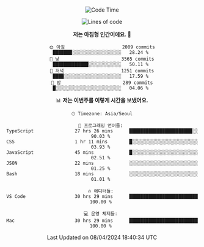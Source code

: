 <div align="center">

<br />

 <!--START_SECTION:waka-->
![Code Time](http://img.shields.io/badge/Code%20Time-2%2C357%20hrs%2028%20mins-blue)

![Lines of code](https://img.shields.io/badge/%EC%A0%80%EB%8A%94%20%EC%97%AC%ED%83%9C%EA%B9%8C%EC%A7%80%20-4.0%20million%20%EC%A4%84%EC%9D%98%20%EC%BD%94%EB%93%9C%EB%A5%BC%20%EC%9E%91%EC%84%B1%ED%96%88%EC%96%B4%EC%9A%94.-blue)

**저는 아침형 인간이에요. 🐤** 

```text
🌞 아침                     2009 commits        ███████░░░░░░░░░░░░░░░░░░   28.24 % 
🌆 낮　                     3565 commits        █████████████░░░░░░░░░░░░   50.11 % 
🌃 저녁                     1251 commits        ████░░░░░░░░░░░░░░░░░░░░░   17.59 % 
🌙 밤　                     289 commits         █░░░░░░░░░░░░░░░░░░░░░░░░   04.06 % 
```


📊 **저는 이번주를 이렇게 시간을 보냈어요.** 

```text
🕑︎ Timezone: Asia/Seoul

💬 프로그래밍 언어들: 
TypeScript               27 hrs 26 mins      ███████████████████████░░   90.03 % 
CSS                      1 hr 11 mins        █░░░░░░░░░░░░░░░░░░░░░░░░   03.93 % 
JavaScript               45 mins             █░░░░░░░░░░░░░░░░░░░░░░░░   02.51 % 
JSON                     22 mins             ░░░░░░░░░░░░░░░░░░░░░░░░░   01.25 % 
Bash                     18 mins             ░░░░░░░░░░░░░░░░░░░░░░░░░   01.01 % 

🔥 에디터들: 
VS Code                  30 hrs 29 mins      █████████████████████████   100.00 % 

💻 운영 체제들: 
Mac                      30 hrs 29 mins      █████████████████████████   100.00 % 
```


 Last Updated on 08/04/2024 18:40:34 UTC
<!--END_SECTION:waka-->

</div>

